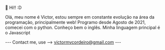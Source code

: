👋 Hi!! :D

Olá, meu nome é Victor, estou sempre em constante evolução na área da programação, principalmente web!
Programo desde Agosto de 2021, comecei com o python. Conheço bem o inglês. Minha linguagem principal é o Javascript

--- Contact me, use -->  victormvcordeiro@gmail.com ---
